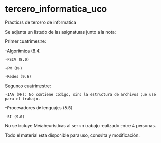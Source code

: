 # tercero_informatica_uco
Practicas de tercero de informatica

Se adjunta un listado de las asignaturas junto a la nota:

Primer cuatrimestre:

   -Algoritmica (8.4)
  
    -FSIV (8.0)
  
    -PW (MH)
  
    -Redes (9.6)
  
Segundo cuatrimestre:

    -IAA (MH): No contiene código, sino la estructura de archivos que usé para el trabajo.
  
   -Procesadores de lenguajes (8.5)
 
    -SI (9.0)
  
  
 No se incluye Metaheurísticas al ser un trabajo realizado entre 4 personas.
 
 Todo el material esta disponible para uso, consulta y modificación.
 
 
